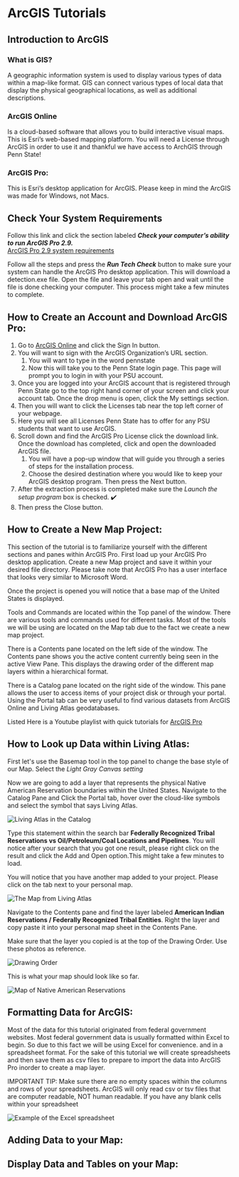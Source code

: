 # ArcGIS Tutorials 
## Introduction to ArcGIS
### What is GIS? 
A geographic information system is used to display various types of data within a map-like format. GIS can connect various types of local data that display the physical geographical locations, as well as additional descriptions. 
### ArcGIS Online 
Is a cloud-based software that allows you to build interactive visual maps. This is Esri’s web-based mapping platform. You will need a License through ArcGIS in order to use it and thankful we have access to ArchGIS through Penn State!

### ArcGIS Pro:
This is Esri’s desktop application for ArcGIS. Please keep in mind the ArcGIS was made for Windows, not Macs. 

## Check Your System Requirements
Follow this link and click the section labeled ***Check your computer’s ability to run ArcGIS Pro 2.9.***  
[ArcGIS Pro 2.9 system requirements](https://pro.arcgis.com/en/pro-app/latest/get-started/arcgis-pro-system-requirements.htm)

Follow all the steps and press the ***Run Tech Check*** button to make sure your system can handle the ArcGIS Pro desktop application. This will download a detection.exe file. Open the file and leave your tab open and wait until the file is done checking your computer. This process might take a few minutes to complete. 


## How to Create an Account and Download ArcGIS Pro: 
1. Go to [ArcGIS Online](https://www.esri.com/en-us/arcgis/products/arcgis-online/overview) and click the Sign In button.
2. You will want to sign with the ArcGIS Organization’s URL section.
    1. You will want to type in the word pennstate
    2. Now this will take you to the Penn State login page. This page will prompt you to login in with your PSU account.
3. Once you are logged into your ArcGIS account that is registered through Penn State go to the top right hand corner of your screen and click your account tab. Once the drop menu is open, click the My settings section.
4. Then you will want to click the Licenses tab near the top left corner of your webpage.
5. Here you will see all Licenses Penn State has to offer for any PSU students that want to use ArcGIS.
6. Scroll down and find the ArcGIS Pro License click the download link. Once the download has completed, click and open the downloaded ArcGIS file.
    1. You will have a pop-up window that will guide you through a series of steps for the installation process.
    2. Choose the desired destination where you would like to keep your ArcGIS desktop program. Then press the Next button.
7. After the extraction process is completed make sure the *Launch the setup program* box is checked. :heavy_check_mark: 
8. Then press the Close button.
## How to Create a New Map Project: ##

This section of the tutorial is to familiarize yourself with the different sections and panes within ArcGIS Pro. First load up your ArcGIS Pro desktop application. Create a new Map project and save it within your desired file directory. Please take note that ArcGIS Pro has a user interface that looks very similar to Microsoft Word. 

Once the project is opened you will notice that a base map of the United States is displayed.

Tools and Commands are located within the Top panel of the window. There are various tools and commands used for different tasks. Most of the tools we will be using are located on the Map tab due to the fact we create a new map project. 

There is a Contents pane located on the left side of the window. The Contents pane shows you the active content currently being seen in the active View Pane. This displays the drawing order of the different map layers within a hierarchical format. 

There is a Catalog pane located on the right side of the window. This pane allows the user to access items of your project disk or through your portal. Using the Portal tab can be very useful to find various datasets from ArcGIS Online and Living Atlas geodatabases. 

Listed Here is a Youtube playlist with quick tutorials for [ArcGIS Pro](https://www.youtube.com/watch?v=1YhdQToyPg4&list=PLGZUzt4E4O2IJFxX_Bhp98MJEw5ItRtvb)
## How to Look up Data within Living Atlas: ##
First let's use the Basemap tool in the top panel to change the base style of our Map. Select the *Light Gray Canvas setting*

Now we are going to add a layer that represents the physical Native American Reservation boundaries within the United States. Navigate to the Catalog Pane and Click the Portal tab, hover over the cloud-like symbols and select the symbol that says Living Atlas. 

![Living Atlas in the Catalog](ArcGIS-Imgs/catalong-portal-livingAtlas.PNG)

Type this statement within the search bar **Federally Recognized Tribal Reservations vs Oil/Petroleum/Coal Locations and Pipelines**. You will notice after your search that you got one result, please right click on the result and click the Add and Open option.This might take a few minutes to load. 

You will notice that you have another map added to your project. Please click on the tab next to your personal map.

![The Map from Living Atlas](ArcGIS-Imgs/Click-the-Other-Map.PNG)

Navigate to the Contents pane and find the layer labeled **American Indian Reservations / Federally Recognized Tribal Entities**. Right the layer and copy paste it into your personal map sheet in the Contents Pane.  

Make sure that the layer you copied is at the top of the Drawing Order. Use these photos as reference.

![Drawing Order](ArcGIS-Imgs/drawing-order.PNG)

This is what your map should look like so far.

![Map of Native American Reservations](ArcGIS-Imgs/Map-Native-Res.PNG)

## Formatting Data for ArcGIS: 

Most of the data for this tutorial originated from federal government websites. Most federal government data is usually formatted within Excel to begin. So due to this fact we will be using Excel for convenience.  and in a spreadsheet format. For the sake of this tutorial we will create spreadsheets and then save them as csv files to prepare to import the data into ArcGIS Pro inorder to create a map layer.

IMPORTANT TIP: Make sure there are no empty spaces within the columns and rows of your spreadsheets. ArcGIS will only read csv or tsv files that are computer readable, NOT human readable. If you have any blank cells within your spreadsheet 

![Example of  the Excel spreadsheet](ArcGIS-Imgs/spreadsheet.PNG)
## Adding Data to your Map: 
## Display Data and Tables on your Map: 

